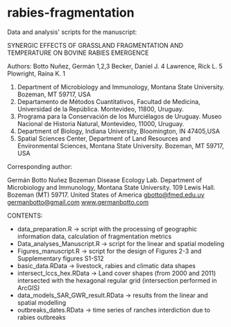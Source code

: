 # rabies-fragmentation

Data and analysis' scripts for the manuscript: 

SYNERGIC EFFECTS OF GRASSLAND FRAGMENTATION AND TEMPERATURE ON BOVINE RABIES EMERGENCE

Authors:
Botto Nuñez, Germán 1,2,3
Becker, Daniel J. 4 
Lawrence, Rick L. 5
Plowright, Raina K. 1

1. Department of Microbiology and Immunology, Montana State University. Bozeman, MT 59717, USA 
2. Departamento de Métodos Cuantitativos, Facultad de Medicina, Universidad de la República. Montevideo, 11800, Uruguay. 
3. Programa para la Conservación de los Murciélagos de Uruguay. Museo Nacional de Historia Natural, Montevideo, 11000, Uruguay. 
4. Department of Biology, Indiana University, Bloomington, IN 47405,USA
5. Spatial Sciences Center, Department of Land Resources and Environmental Sciences, Montana State University. Bozeman, MT 59717, USA

Corresponding author:

Germán Botto Nuñez
Bozeman Disease Ecology Lab. Department of Microbiology and Immunology, Montana State University.
109 Lewis Hall. Bozeman (MT) 59717. United States of America
gbotto@fmed.edu.uy 
germanbotto@gmail.com
www.germanbotto.com


CONTENTS:

- data_preparation.R -> script with the processing of geographic information data, calculation of fragmentation metrics
- Data_analyses_Manuscript.R -> script for the linear and spatial modeling
- Figures_manuscript.R -> script for the design of Figures 2-3 and Supplementary figures S1-S12
- basic_data.RData -> livestock, rabies and climatic data shapes
- intersect_lccs_hex.RData -> Land cover shapes (from 2000 and 2011) intersected with the hexagonal regular grid (intersection performed in ArcGIS)
- data_models_SAR_GWR_result.RData -> results from the linear and spatial modelling 
- outbreaks_dates.RData -> time series of ranches interdiction due to rabies outbreaks

